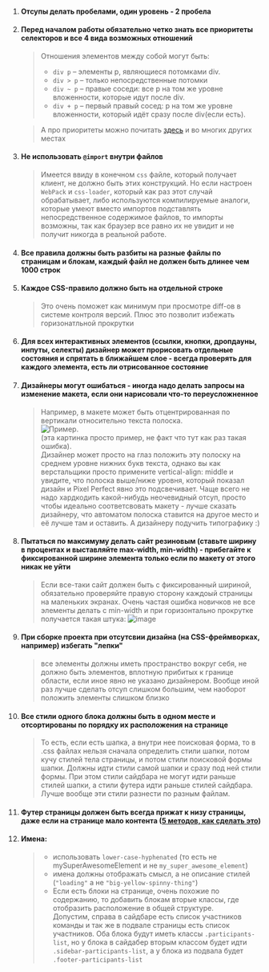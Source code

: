1. #### Отсупы делать пробелами, один уровень - 2 пробела
2. #### Перед началом работы обязательно четко знать все приоритеты селекторов и все 4 вида возможных отношений
    > Отношения элементов между собой могут быть:
    > * `div p` – элементы p, являющиеся потомками div.
    > * `div > p` – только непосредственные потомки
    > * `div ~ p` – правые соседи: все p на том же уровне вложенности, которые идут после div.
    > * `div + p` – первый правый сосед: p на том же уровне вложенности, который идёт сразу после div(если есть).

    > А про приоритеты можно почитать [здесь](https://habrahabr.ru/post/137588/) и во многих других местах

3. #### Не использовать `@import` внутри файлов
    >Имеется ввиду в конечном `css` файле, который получает клиент, не должно быть этих конструкций. Но если настроен `WebPack` и `css-loader`, который как раз этот случай обрабатывает, либо используются компилируемые аналоги, которые умеют вместо импортов подставлять непосредственное содержимое файлов, то импорты возможны, так как браузер все равно их не увидит и не получит никогда в реальной работе.

4. #### Все правила должны быть разбиты на разные файлы по страницам и блокам, каждый файл не должен быть длинее чем 1000 строк

5. #### Каждое CSS-правило должно быть на отдельной строке
    > Это очень поможет как минимум при просмотре diff-ов в системе контроля версий. Плюс это позволит избежать горизонатльной прокрутки

6. #### Для всех интерактивных элементов (ссылки, кнопки, дропдауны, инпуты, селекты) дизайнер может прорисовать отдельные состояния и спрятать в ближайшем слое - всегда проверять для каждого элемента, есть ли отрисованное состояние

7. #### Дизайнеры могут ошибаться - иногда надо делать запросы на изменение макета, если они нарисовали что-то переусложненное
    > Например, в макете может быть отцентрированная по вертикали относительно текста полоска.<br>
    > ![Пример](https://user-images.githubusercontent.com/12808495/55335190-df687980-54c4-11e9-8623-13ecdb996ebc.png). <br>
    > (эта картинка просто пример, не факт что тут как раз такая ошибка).<br>
    > Дизайнер может просто на глаз положить эту полоску на среднем уровне нижних букв текста, однако вы как верстальщики просто примените vertical-align: middle и увидите, что полоска выше/ниже уровня, который показал дизайн и Pixel Perfect явно это подсвечивает. Чаще всего не надо хардкодить какой-нибудь неочевидный отсуп, просто чтобы идеально соответсвовать макету - лучше сказать дизайнеру, что автоматом полоска ставится на другое место и её лучше там и оставить. А дизайнеру подучить типографику :)

8. #### Пытаться по максимуму делать сайт резиновым (ставьте ширину в процентах и выставляйте max-width, min-width) - прибегайте к фиксированной ширине элемента только если по макету от этого никак не уйти
    >Если все-таки сайт должен быть с фиксированный шириной, обязательно проверяйте правую сторону каждоый страницы на маленьких экранах. Очень частая ошибка новичков не все элементы делать с min-width и при горизонтально прокрутке получается такая штука:
    > ![image](https://rizzoma.com/r/files/a87a0a28b84d6326d4f3909e8801dab7-60dd9b15a5f2c5e495726e74545edcae-0-0.7016728184648524)

9. #### При сборке проекта при отсутсвии дизайна (на CSS-фреймворках, например) избегать "лепки"
    > все элементы должны иметь пространство вокруг себя, не должно быть элементов, вплотную прибитых к границе области, если иное явно не указано дизайнером. Вообще иной раз лучше сделать отсуп слишком большим, чем наоборот положить элементы слишком близко

10. #### Все стили одного блока должны быть в одном месте и отсортированы по порядку их расположения на странице
    >То есть, если есть шапка, а внутри нее поисковая форма, то в .css файлах нельзя сначала определить стили шапки, потом кучу стилей тела страницы, и потом стили поисковой формы шапки. Должны идти стили самой шапки и сразу под ней стили формы.
    При этом стили сайдбара не могут идти раньше стилей шапки, а стили футера идти раньше стилей сайдбара. Лучше вообще эти стили разнести по разным файлам.

11. #### Футер страницы должен быть всегда прижат к низу страницы, даже если на странице мало контента ([5 методов, как сделать это](http://dimox.name/press_footer_bottom_with_css/))

12. #### Имена:
    > * использовать `lower-case-hyphenated` (то есть не mySuperAwesomeElement и не `my_super_awesome_element`)
    > * имена должны отображать смысл, а не описание стилей (`"loading"` а не `"big-yellow-spinny-thing"`)
    > * Если есть блоки на странице, очень похожие по содержанию, то  добавить блокам вторые классы, где отобразить расположение в общей структуре.<br>
    Допустим, справа в сайдбаре есть список участников команды и так же в подвале страницы есть список участников. 
    Оба блока будут иметь классы `.participants-list`, но у блока в сайдабер вторым классом будет идти `.sidebar-participants-list`, а у блока из подвала будет `.footer-participants-list`



